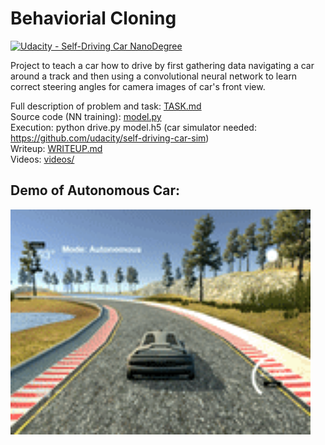 # **Behaviorial Cloning**
[![Udacity - Self-Driving Car NanoDegree](https://s3.amazonaws.com/udacity-sdc/github/shield-carnd.svg)](http://www.udacity.com/drive)

Project to teach a car how to drive by first gathering data navigating a car around a track and then using a convolutional neural network to learn correct steering angles for camera images of car's front view.

Full description of problem and task: [TASK.md](TASK.md)  
Source code (NN training): [model.py](model.py)  
Execution: python drive.py model.h5 (car simulator needed: https://github.com/udacity/self-driving-car-sim)  
Writeup: [WRITEUP.md](WRITEUP.md)  
Videos: [videos/](videos/)

## Demo of Autonomous Car:

<img src="./videos/lap.gif" width="480">
